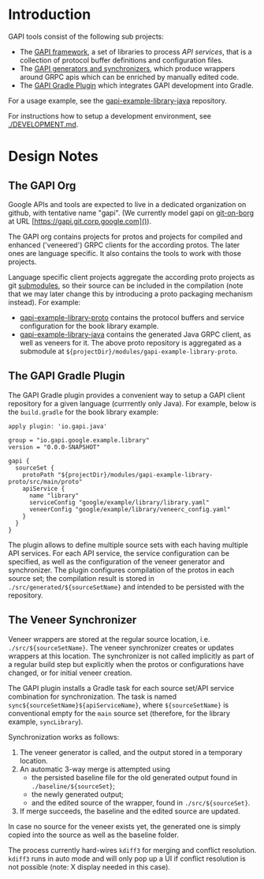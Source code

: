 # Introduction

GAPI tools consist of the following sub projects:

- The [GAPI framework](./fx), a set of libraries to process _API services_,
  that is a collection of protocol buffer definitions and configuration files.
- The [GAPI generators and synchronizers](./vgen), which produce wrappers around GRPC apis
  which can be enriched by manually edited code.
- The [GAPI Gradle Plugin](./gradle-plugin) which integrates GAPI development into Gradle.

For a usage example, see the
[gapi-example-library-java](https://gapi.git.corp.google.com/gapi-example-library-java) repository.

For instructions how to setup a development environment, see [./DEVELOPMENT.md](./DEVELOPMENT.md).

# Design Notes

## The GAPI Org

Google APIs and tools are expected to live in a dedicated organization on github, with tentative
name "gapi". (We currently model gapi on [git-on-borg](https://go/git-on-borg) at URL
[https://gapi.git.corp.google.com]()).

The GAPI org contains projects for protos and projects for compiled and enhanced ('veneered')
GRPC clients for the according protos. The later ones are language specific. It also contains
the tools to work with those projects.

Language specific client projects aggregate the according proto projects as git
[submodules](https://git-scm.com/docs/git-submodule), so their source can be
included in the compilation (note that we may later change this by introducing a proto packaging
mechanism instead). For example:

- [gapi-example-library-proto](https://gapi.git.corp.google.com/gapi-example-library-proto)
  contains the protocol buffers and service configuration for the book library example.
- [gapi-example-library-java](https://gapi.git.corp.google.com/gapi-example-library-java) contains
  the generated Java GRPC client, as well as veneers for it. The above proto repository is
  aggregated as a submodule at `${projectDir}/modules/gapi-example-library-proto`.

## The GAPI Gradle Plugin

The GAPI Gradle plugin provides a convenient way to setup a GAPI client repository for a given language
(currrently only Java). For example, below is the `build.gradle` for the book library example:

    apply plugin: 'io.gapi.java'

    group = "io.gapi.google.example.library"
    version = "0.0.0-SNAPSHOT"

    gapi {
      sourceSet {
        protoPath "${projectDir}/modules/gapi-example-library-proto/src/main/proto"
        apiService {
          name "library"
          serviceConfig "google/example/library/library.yaml"
          veneerConfig "google/example/library/veneerc_config.yaml"
        }
      }
    }

The plugin allows to define multiple source sets with each having multiple API services. For each
API service, the service configuration can be specified, as well as the configuration of
the veneer generator and synchronizer. The plugin configures compilation of the protos in
each source set; the compilation result is stored in `./src/generated/${sourceSetName}` and
intended to be persisted with the repository.

## The Veneer Synchronizer

Veneer wrappers are stored at the regular source location, i.e. `./src/${sourceSetName}`. The
veneer synchronizer creates or updates wrappers at this location. The synchronizer is not
called implicitly as part of a regular build step but explicitly when the protos or configurations
have changed, or for initial veneer creation.

The GAPI plugin installs a Gradle task for each source set/API service combination for
synchronization. The task is named `sync${sourceSetName}${apiServiceName}`, where `${sourceSetName}`
is conventional empty for the `main` source set (therefore, for the library example, `syncLibrary`).

Synchronization works as follows:

1. The veneer generator is called, and the output stored in a temporary location.
2. An automatic 3-way merge is attempted using
   - the persisted baseline file for the old generated output found in
     `./baseline/${sourceSet}`;
   - the newly generated output;
   - and the edited source of the wrapper, found in `./src/${sourceSet}`.
3. If merge succeeds, the baseline and the edited source are updated.

In case no source for the veneer exists yet, the generated one is simply copied into the source
as well as the baseline folder.

The process currently hard-wires `kdiff3` for merging and conflict resolution. `kdiff3` runs in auto
mode and will only pop up a UI if conflict resolution is not possible (note: X display needed in
this case).
